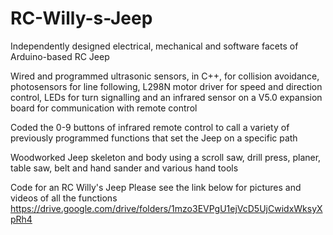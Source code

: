 # RC-Willy-s-Jeep
Independently designed electrical, mechanical and software facets of Arduino-based RC Jeep

Wired and programmed ultrasonic sensors, in C++, for collision avoidance, photosensors for line following, L298N motor driver for speed and direction control, LEDs for turn signalling and an infrared sensor on a V5.0 expansion board for communication with remote control

Coded the 0-9 buttons of infrared remote control to call a variety of previously programmed functions that set the Jeep on a specific path

Woodworked Jeep skeleton and body using a scroll saw, drill press, planer, table saw, belt and hand sander and various hand tools


Code for an RC Willy's Jeep
Please see the link below for pictures and videos of all the functions
https://drive.google.com/drive/folders/1mzo3EVPgU1ejVcD5UjCwidxWksyXpRh4 

